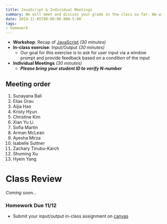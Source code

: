 ```yaml
---
title: JavaScript & Individual Meetings
summary: We will meet and discuss your grade in the class so far. We will also dive more into JavaScript and include a .js file in our project template.
date: 2019-11-05T00:00:00.000-5:00
tags:
- homework
---
```


- **Workshop**: Recap of [JavaScript](/reference#js) *(30 minutes)*
- **In-class exercise**: Input/Output *(30 minutes)*
  - Our goal for this exercise is to ask for user input via a window prompt and provide feedback based on a condition of the input
- **Individual Meetings** *(30 minutes)*
  - ***Please bring your student ID to verify N-number***

## Meeting order

<!-- &#x2705; -->

1. Sunayana Bali
1. Elias Grau
1. Aijia Hao
1. Kristy Hyun
1. Christine Kim
1. Xian Yu Li
1. Sofia Martin
1. Arman McLean
1. Ayesha Mirza
1. Isabelle Suttner
1. Zachary Tinubu-Karch
1. Shuming Xu
1. Hyein Yang

# Class Review

*Coming soon...*
<!-- <style>.embed-container { position: relative; padding-bottom: 56.25%; height: 0; overflow: hidden; max-width: 100%; } .embed-container iframe, .embed-container object, .embed-container embed { position: absolute; top: 0; left: 0; width: 100%; height: 100%; }</style><div class='embed-container'><iframe width="560" height="315" src="https://www.youtube.com/embed/jZsKewC7qoY" frameborder="0" allow="accelerometer; autoplay; encrypted-media; gyroscope; picture-in-picture" allowfullscreen></iframe></div> -->

### <a name="homework"></a>Homework Due 11/12

- Submit your input/output in-class assignment on [canvas](https://prmlg.ht/2WsPq7t)